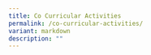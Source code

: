 ```yaml
---
title: Co Curricular Activities
permalink: /co-curricular-activities/
variant: markdown
description: ""
---
```


